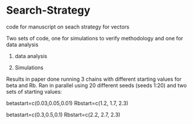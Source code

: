 # Search-Strategy
code for manuscript on seach strategy for vectors

Two sets of code, one for simulations to verify methodology and one for data analysis

1. data analysis

2. Simulations

Results in paper done running 3 chains with different starting values for beta and Rb.
Ran in parallel using 20 different seeds (seeds 1:20) and two sets of starting values:

betastart=c(0.03,0.05,0.01)
Rbstart=c(1.2, 1.7, 2.3)

betastart=c(0.3,0.5,0.1)
Rbstart=c(2.2, 2.7, 2.3)


